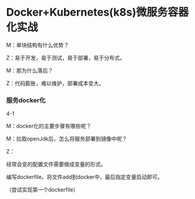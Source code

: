 # Docker+Kubernetes(k8s)微服务容器化实战

M：单块结构有什么优势？

Z：易于开发，易于测试，易于部署，易于分布式。

M：那为什么落后？

Z：代码膨胀，难以维护，部署成本变大。   

### 服务docker化    

4-1

M：docker化的主要步骤有哪些呢？



M：拉取openJdk后，怎么将服务部署到镜像中呢？

Z：

经常会变的配置文件需要做成变量的形式。

编写dockerfile，将文件add到docker中，最后指定变量启动即可。

（尝试实现第一个dockerfile）









